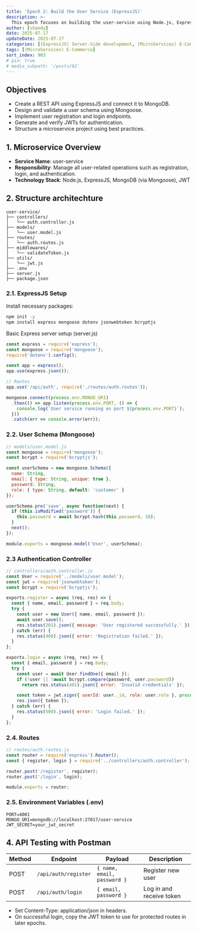 ```yaml
---
title: 'Epoch 2: Build the User Service (ExpressJS)'
description: >-
  This epoch focuses on building the user-service using Node.js, ExpressJS, and MongoDB. The service will include user registration and login functionality, secured using JWT (JSON Web Token). Students will learn how to structure an Express project as a standalone microservice with its own database, controller, and routing layers.
author: [shandy]
date: 2025-07-17
updateDate: 2025-07-17
categories: [(ExpressJS) Server-Side development, (MicroServices) E-Commerce]
tags: [(MicroServices) E-Commerce]
sort_index: 903
# pin: true
# media_subpath: '/posts/02'
---
```


##  Objectives
- Create a REST API using ExpressJS and connect it to MongoDB.
- Design and validate a user schema using Mongoose.
- Implement user registration and login endpoints.
- Generate and verify JWTs for authentication.
- Structure a microservice project using best practices.

## 1. Microservice Overview
- **Service Name**: user-service
- **Responsibility**: Manage all user-related operations such as registration, login, and authentication.
- **Technology Stack**: Node.js, ExpressJS, MongoDB (via Mongoose), JWT

## 2. Structure architechture

```
user-service/
├── controllers/
│   └── auth.controller.js
├── models/
│   └── user.model.js
├── routes/
│   └── auth.routes.js
├── middlewares/
│   └── validateToken.js
├── utils/
│   └── jwt.js
├── .env
├── server.js
├── package.json
```

### 2.1. ExpressJS Setup
Install necessary packages:

```bash
npm init -y
npm install express mongoose dotenv jsonwebtoken bcryptjs
```

Basic Express server setup (server.js)
```js
const express = require('express');
const mongoose = require('mongoose');
require('dotenv').config();

const app = express();
app.use(express.json());

// Routes
app.use('/api/auth', require('./routes/auth.routes'));

mongoose.connect(process.env.MONGO_URI)
  .then(() => app.listen(process.env.PORT, () => {
    console.log(`User service running on port ${process.env.PORT}`);
  }))
  .catch(err => console.error(err));
```

### 2.2. User Schema (Mongoose)

```js
// models/user.model.js
const mongoose = require('mongoose');
const bcrypt = require('bcryptjs');

const userSchema = new mongoose.Schema({
  name: String,
  email: { type: String, unique: true },
  password: String,
  role: { type: String, default: 'customer' }
});

userSchema.pre('save', async function(next) {
  if (this.isModified('password')) {
    this.password = await bcrypt.hash(this.password, 10);
  }
  next();
});

module.exports = mongoose.model('User', userSchema);
```

### 2.3 Authentication Controller

```js
// controllers/auth.controller.js
const User = require('../models/user.model');
const jwt = require('jsonwebtoken');
const bcrypt = require('bcryptjs');

exports.register = async (req, res) => {
  const { name, email, password } = req.body;
  try {
    const user = new User({ name, email, password });
    await user.save();
    res.status(201).json({ message: 'User registered successfully.' });
  } catch (err) {
    res.status(400).json({ error: 'Registration failed.' });
  }
};

exports.login = async (req, res) => {
  const { email, password } = req.body;
  try {
    const user = await User.findOne({ email });
    if (!user || !await bcrypt.compare(password, user.password))
      return res.status(401).json({ error: 'Invalid credentials' });

    const token = jwt.sign({ userId: user._id, role: user.role }, process.env.JWT_SECRET);
    res.json({ token });
  } catch (err) {
    res.status(500).json({ error: 'Login failed.' });
  }
};
```

### 2.4. Routes
```js
// routes/auth.routes.js
const router = require('express').Router();
const { register, login } = require('../controllers/auth.controller');

router.post('/register', register);
router.post('/login', login);

module.exports = router;
```

### 2.5. Environment Variables (.env)
```env
PORT=4001
MONGO_URI=mongodb://localhost:27017/user-service
JWT_SECRET=your_jwt_secret
```

## 4. API Testing with Postman

| Method | Endpoint             | Payload                     | Description              |
| ------ | -------------------- | --------------------------- | ------------------------ |
| POST   | `/api/auth/register` | `{ name, email, password }` | Register new user        |
| POST   | `/api/auth/login`    | `{ email, password }`       | Log in and receive token |

- Set Content-Type: application/json in headers.
- On successful login, copy the JWT token to use for protected routes in later epochs.